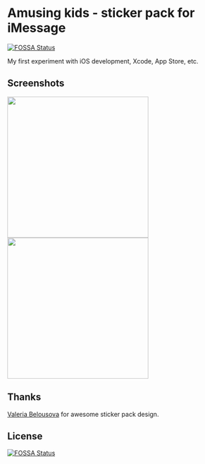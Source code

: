 # Amusing kids - sticker pack for iMessage
[![FOSSA Status](https://app.fossa.io/api/projects/git%2Bgithub.com%2Fbukhalo%2Famusing-kids.svg?type=shield)](https://app.fossa.io/projects/git%2Bgithub.com%2Fbukhalo%2Famusing-kids?ref=badge_shield)


My first experiment with iOS development, Xcode, App Store, etc.

## Screenshots
<p float="left">
  <img src="https://is1-ssl.mzstatic.com/image/thumb/Purple62/v4/a2/f2/f1/a2f2f17e-63bb-96a9-eaca-6533a14bb0fa/pr_source.png/0x0ss.jpg" width="320" />
  <img src="https://is1-ssl.mzstatic.com/image/thumb/Purple62/v4/39/ff/db/39ffdb5b-fcdb-db1c-f394-cfac8ad27439/pr_source.png/0x0ss.jpg" width="320" />
</p>

## Thanks
[Valeria Belousova](https://vk.com/ler1k) for awesome sticker pack design.


## License
[![FOSSA Status](https://app.fossa.io/api/projects/git%2Bgithub.com%2Fbukhalo%2Famusing-kids.svg?type=large)](https://app.fossa.io/projects/git%2Bgithub.com%2Fbukhalo%2Famusing-kids?ref=badge_large)